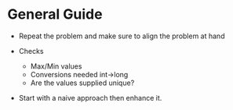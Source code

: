 # General Guide

- Repeat the problem and make sure to align the problem at hand
- Checks
  - Max/Min values
  - Conversions needed int->long 
  - Are the values supplied unique? 

- Start with a naive approach then enhance it.